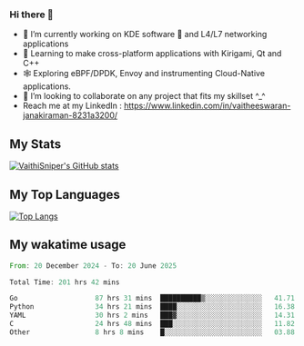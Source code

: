 ### Hi there 👋

- 🔭 I’m currently working on KDE software 💓 and L4/L7 networking applications 
- 📖 Learning to make cross-platform applications with Kirigami, Qt and C++
- 🕸️ Exploring eBPF/DPDK, Envoy and instrumenting Cloud-Native applications. 
- 👯 I’m looking to collaborate on any project that fits my skillset ^_^
- Reach me at my LinkedIn : https://www.linkedin.com/in/vaitheeswaran-janakiraman-8231a3200/

## My Stats
[![VaithiSniper's GitHub stats](https://github-readme-stats.vercel.app/api?username=VaithiSniper&hide=stars&theme=radical)](https://github.com/anuraghazra/github-readme-stats)

## My Top Languages

[![Top Langs](https://github-readme-stats.vercel.app/api/top-langs/?username=VaithiSniper&layout=compact)](https://github.com/anuraghazra/github-readme-stats)

## My wakatime usage

<!--START_SECTION:waka-->

```rust
From: 20 December 2024 - To: 20 June 2025

Total Time: 201 hrs 42 mins

Go                   87 hrs 31 mins  ██████████▒░░░░░░░░░░░░░░   41.71 %
Python               34 hrs 21 mins  ████░░░░░░░░░░░░░░░░░░░░░   16.38 %
YAML                 30 hrs 2 mins   ███▓░░░░░░░░░░░░░░░░░░░░░   14.31 %
C                    24 hrs 48 mins  ███░░░░░░░░░░░░░░░░░░░░░░   11.82 %
Other                8 hrs 8 mins    █░░░░░░░░░░░░░░░░░░░░░░░░   03.88 %
```

<!--END_SECTION:waka-->

